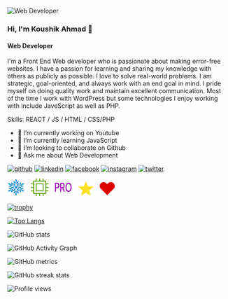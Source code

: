 ![Web Developer](https://lh3.googleusercontent.com/a-/AOh14Gio7wPArJ-8vLiWoNqReXuOLzmil6Uy3iQN4OHGKw=s360-p-no)

### Hi, I'm Koushik Ahmad 👋 
#### Web Developer

I'm a Front End Web developer who is passionate about making error-free websites. I have a passion for learning and sharing my knowledge with others as publicly as possible. I love to solve real-world problems. I am strategic, goal-oriented, and always work with an end goal in mind. I pride myself on doing quality work and maintain excellent communication. Most of the time I work with WordPress but some technologies I enjoy working with include JaveScript as well as PHP.




Skills: REACT / JS / HTML / CSS/PHP

- 🔭 I’m currently working on Youtube 
- 🌱 I’m currently learning JavaScript 
- 👯 I’m looking to collaborate on Github 
- 💬 Ask me about Web Development 


[<img src='https://cdn.jsdelivr.net/npm/simple-icons@3.0.1/icons/github.svg' alt='github' height='40'>](https://github.com/koushikahmad)  [<img src='https://cdn.jsdelivr.net/npm/simple-icons@3.0.1/icons/linkedin.svg' alt='linkedin' height='40'>](https://www.linkedin.com/in/koushikalways/)  [<img src='https://cdn.jsdelivr.net/npm/simple-icons@3.0.1/icons/facebook.svg' alt='facebook' height='40'>](https://www.facebook.com/kaushikalways)  [<img src='https://cdn.jsdelivr.net/npm/simple-icons@3.0.1/icons/instagram.svg' alt='instagram' height='40'>](https://www.instagram.com/koushik_always/)  [<img src='https://cdn.jsdelivr.net/npm/simple-icons@3.0.1/icons/twitter.svg' alt='twitter' height='40'>](https://twitter.com/koushikalways)  

<a href='https://archiveprogram.github.com/'><img src='https://raw.githubusercontent.com/acervenky/animated-github-badges/master/assets/acbadge.gif' width='40' height='40'></a> <a href='https://docs.github.com/en/developers'><img src='https://raw.githubusercontent.com/acervenky/animated-github-badges/master/assets/devbadge.gif' width='40' height='40'></a> <a href='https://github.com/pricing'><img src='https://raw.githubusercontent.com/acervenky/animated-github-badges/master/assets/pro.gif' width='40' height='40'></a> <a href='https://stars.github.com/'><img src='https://raw.githubusercontent.com/acervenky/animated-github-badges/master/assets/starbadge.gif' width='35' height='35'></a> <a href='https://docs.github.com/en/github/supporting-the-open-source-community-with-github-sponsors'><img src='https://raw.githubusercontent.com/acervenky/animated-github-badges/master/assets/sponsorbadge.gif' width='35' height='35'></a> 

[![trophy](https://github-profile-trophy.vercel.app/?username=koushikahmad)](https://github.com/ryo-ma/github-profile-trophy)

[![Top Langs](https://github-readme-stats.vercel.app/api/top-langs/?username=koushikahmad)](https://github.com/anuraghazra/github-readme-stats)

![GitHub stats](https://github-readme-stats.vercel.app/api?username=koushikahmad&show_icons=true&count_private=true)  

![GitHub Activity Graph](https://activity-graph.herokuapp.com/graph?username=koushikahmad)  

![GitHub metrics](https://metrics.lecoq.io/koushikahmad)  

![GitHub streak stats](https://github-readme-streak-stats.herokuapp.com/?user=koushikahmad)  

![Profile views](https://gpvc.arturio.dev/koushikahmad)  
